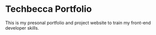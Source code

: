 # Techbecca Portfolio

This is my presonal portfolio and project website to train my front-end developer skills.
